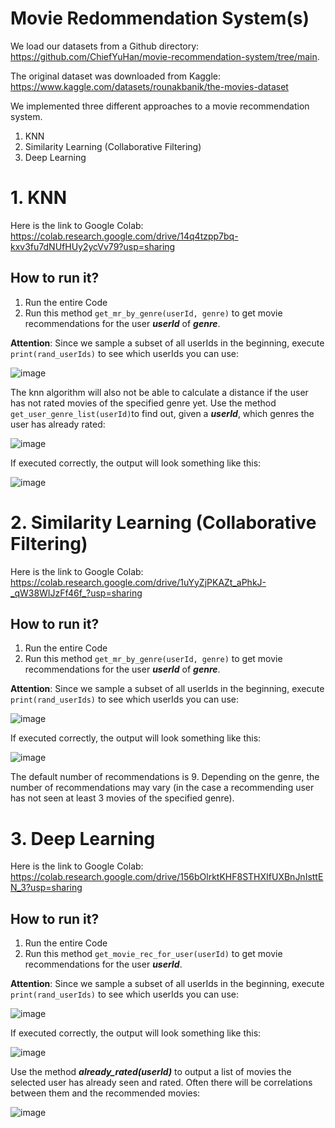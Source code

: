 # Movie Redommendation System(s)

We load our datasets from a Github directory: https://github.com/ChiefYuHan/movie-recommendation-system/tree/main.

The original dataset was downloaded from Kaggle: https://www.kaggle.com/datasets/rounakbanik/the-movies-dataset

We implemented three different approaches to a movie recommendation system.
1. KNN
2. Similarity Learning (Collaborative Filtering)
3. Deep Learning 

# 1. KNN
Here is the link to Google Colab: https://colab.research.google.com/drive/14q4tzpp7bq-kxv3fu7dNUfHUy2ycVv79?usp=sharing

## How to run it?
1. Run the entire Code
2. Run this method `get_mr_by_genre(userId, genre)` to get movie recommendations for the user ***userId*** of ***genre***.

**Attention**: Since we sample a subset of all userIds in the beginning, execute `print(rand_userIds)` to see which userIds you can use:

![image](https://github.com/ChiefYuHan/movie-recommendation-system/assets/75226168/34520211-88d8-4818-9185-ad82af07c7d9)

The knn algorithm will also not be able to calculate a distance if the user has not rated movies of the specified genre yet. Use the method `get_user_genre_list(userId)`to find out, given a ***userId***, which genres the user has already rated:

![image](https://github.com/ChiefYuHan/movie-recommendation-system/assets/75226168/2b4097aa-6009-446f-8de2-f15cedcb3fc2)

If executed correctly, the output will look something like this:

![image](https://github.com/ChiefYuHan/movie-recommendation-system/assets/75226168/71e9250f-e099-40b8-b770-ace77d40e0e7)

# 2. Similarity Learning (Collaborative Filtering)
Here is the link to Google Colab: https://colab.research.google.com/drive/1uYyZjPKAZt_aPhkJ-_qW38WIJzFf46f_?usp=sharing

## How to run it?
1. Run the entire Code
2. Run this method `get_mr_by_genre(userId, genre)` to get movie recommendations for the user ***userId*** of ***genre***.

**Attention**: Since we sample a subset of all userIds in the beginning, execute `print(rand_userIds)` to see which userIds you can use:

![image](https://github.com/ChiefYuHan/movie-recommendation-system/assets/75226168/34520211-88d8-4818-9185-ad82af07c7d9)

If executed correctly, the output will look something like this:

![image](https://github.com/ChiefYuHan/movie-recommendation-system/assets/75226168/9e026a12-7840-4891-a1b7-df6cfd136ca9)

The default number of recommendations is 9. Depending on the genre, the number of recommendations may vary (in the case a recommending user has not seen at least 3 movies of the specified genre).

# 3. Deep Learning 
Here is the link to Google Colab: https://colab.research.google.com/drive/156bOlrktKHF8STHXIfUXBnJnIsttEN_3?usp=sharing

## How to run it?
1. Run the entire Code
2. Run this method `get_movie_rec_for_user(userId)` to get movie recommendations for the user ***userId***.

**Attention**: Since we sample a subset of all userIds in the beginning, execute `print(rand_userIds)` to see which userIds you can use:

![image](https://github.com/ChiefYuHan/movie-recommendation-system/assets/75226168/34520211-88d8-4818-9185-ad82af07c7d9)

If executed correctly, the output will look something like this:

![image](https://github.com/ChiefYuHan/movie-recommendation-system/assets/75226168/ea1d9221-1316-4936-9fc6-6e7e1458712c)

Use the method ***already_rated(userId)*** to output a list of movies the selected user has already seen and rated. Often there will be correlations between them and the recommended movies:

![image](https://github.com/ChiefYuHan/movie-recommendation-system/assets/75226168/61aabe79-0698-403e-9094-fd6a3b803443)


